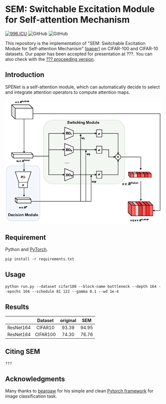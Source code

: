 # SEM: Switchable Excitation Module for Self-attention Mechanism
[![996.ICU](https://img.shields.io/badge/link-996.icu-red.svg)](https://996.icu) 
![GitHub](https://img.shields.io/github/license/gbup-group/DIANet.svg)
![GitHub](https://img.shields.io/badge/Qrange%20-group-orange)

This repository is the implementation of "SEM: Switchable Excitation Module for Self-attention Mechanism" [[paper]](https://arxiv.org/abs/?)  on CIFAR-100 and CIFAR-10 datasets. Our paper has been accepted for presentation at ???. You can also check with the [??? proceeding version](???).

## Introduction

SPENet is a self-attention module, which can automatically decide to select and integrate attention operators to compute attention maps.  

<p align="center">
  <img src="https://github.com/Qrange-group/SEM/blob/main/images/arch.png">
</p>

## Requirement
Python and [PyTorch](http://pytorch.org/).
  ```
  pip install -r requirements.txt
  ```
## Usage
  ```
python run.py --dataset cifar100 --block-name bottleneck --depth 164 --epochs 164 --schedule 81 122 --gamma 0.1 --wd 1e-4
  ```

## Results
|                 |  Dataset  | original |  SEM  |
|:---------------:|:------:|:--------:|:------:|
|    ResNet164    |CIFAR10 |   93.39  |  94.95 |
|    ResNet164    |CIFAR100|   74.30  |  76.76 |



## Citing SEM

```
???
```

## Acknowledgments
Many thanks to [bearpaw](https://github.com/bearpaw) for his simple and clean [Pytorch framework](https://github.com/bearpaw/pytorch-classification) for image classification task.
